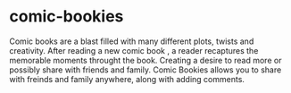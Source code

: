 # comic-bookies

Comic books are a blast filled with many different plots, twists and creativity. After reading a new comic book , a reader recaptures the memorable moments throught the book. Creating a desire to read more or possibly share with friends and family. Comic Bookies allows you to share with freinds and family anywhere, along with adding comments. 